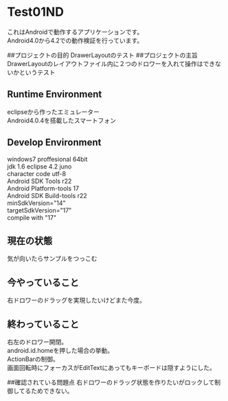 # Test01ND
これはAndroidで動作するアプリケーションです。  
Android4.0から4.2での動作検証を行っています。

##プロジェクトの目的
DrawerLayoutのテスト
##プロジェクトの主旨
DrawerLayoutのレイアウトファイル内に２つのドロワーを入れて操作はできないかというテスト

## Runtime Environment
eclipseから作ったエミュレーター  
Android4.0.4を搭載したスマートフォン

## Develop Environment
windows7 proffesional 64bit  
jdk 1.6
eclipse 4.2 juno  
character code utf-8  
Android SDK Tools r22  
Android Platform-tools 17  
Android SDK Build-tools r22  
minSdkVersion="14"  
targetSdkVersion="17"  
compile with "17"  

## 現在の状態
気が向いたらサンプルをつっこむ

## 今やっていること
右ドロワーのドラッグを実現したいけどまた今度。

## 終わっていること
右左のドロワー開閉。  
android.id.homeを押した場合の挙動。  
ActionBarの制御。  
画面回転時にフォーカスがEditTextにあってもキーボードは隠すようにした。  

##確認されている問題点
右ドロワーのドラッグ状態を作りたいがロックして制御してるためできない。 
